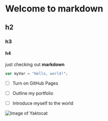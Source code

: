# Welcome to markdown

## h2

### h3

#### h4


just checking out **markdown**


``` javascript
var myVar = "Hello, world!";
```


- [ ] Turn on GitHub Pages
- [ ] Outline my portfolio
- [ ] Introduce myself to the world


![Image of Yaktocat](https://octodex.github.com/images/yaktocat.png)
